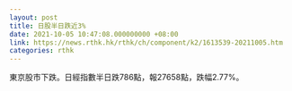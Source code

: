 ```yaml
---
layout: post
title: 日股半日跌近3%
date: 2021-10-05 10:47:08.000000000 +08:00
link: https://news.rthk.hk/rthk/ch/component/k2/1613539-20211005.htm
categories: rthk
---
```


東京股市下跌。日經指數半日跌786點，報27658點，跌幅2.77%。
